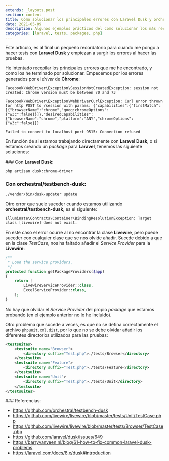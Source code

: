 ```yaml
---
extends: _layouts.post
section: content
title: Cómo solucionar los principales errores con Laravel Dusk y orchestral/testbench-dusk.
date: 2021-05-09
description: Algunos ejemplos prácticos del como solucionar los más recurrentes errores con Laravel Dusk y orchestral/testbench-dusk.
categories: [laravel, tests, packages, php]
---
```


Este artículo, es al final un pequeño recordatorio para cuando me pongo a hacer tests con **Laravel Dusk** y empiezan a surgir los errores al hacer las pruebas. 

He intentado recopilar los principales errores que me he encontrado, y como los he terminado por solucionar. Empecemos por los errores generados por el *driver* de **Chrome**:

    Facebook\WebDriver\Exception\SessionNotCreatedException: session not created: Chrome version must be between 70 and 73

    Facebook\WebDriver\Exception\WebDriverCurlException: Curl error thrown for http POST to /session with params: {"capabilities":{"firstMatch":[{"browserName":"chrome","goog:chromeOptions":{"w3c":false}}]},"desiredCapabilities":{"browserName":"chrome","platform":"ANY","chromeOptions":{"w3c":false}}}

    Failed to connect to localhost port 9515: Connection refused

En función de si estamos trabajando directamente con **Laravel Dusk**, o si estamos creando un *package* para **Laravel**, tenemos las siguiente soluciones:

### Con **Laravel Dusk**:

```bash
php artisan dusk:chrome-driver
```

### Con **orchestral/testbench-dusk**:

```bash
./vendor/bin/dusk-updater update
```

Otro error que suele suceder cuando estamos utilizando **orchestral/testbench-dusk**, es el siguiente:

    Illuminate\Contracts\Container\BindingResolutionException: Target class [livewire] does not exist.

En este caso el error ocurre al no encontrar la clase **Livewire**, pero puede suceder con cualquier clase que se nos olvide añadir. Sucede debido a que en la clase *TestCase*, nos ha faltado añadir el *Service Provider* para la **Livewire**:

```php
/**
 * Load the service providers.
 */
protected function getPackageProviders($app)
{
    return [
        LivewireServiceProvider::class,
        ExcelServiceProvider::class,
    ];
}
```

No hay que olvidar el *Service Provider* del propio *package* que estamos probando (en el ejemplo anterior no lo he incluido). 

Otro problema que sucede a veces, es que no se defina correctamente el archivo `phpunit.xml.dist`, por lo que no se debe olvidar añadir los diferentes directorios utilizados para las pruebas:

```xml
<testsuites>
    <testsuite name="Browser">
        <directory suffix="Test.php">./tests/Browser</directory>
    </testsuite>
    <testsuite name="Feature">
        <directory suffix="Test.php">./tests/Feature</directory>
    </testsuite>
    <testsuite name="Unit">
        <directory suffix="Test.php">./tests/Unit</directory>
    </testsuite>
</testsuites>
```

### Referencias:

+ https://github.com/orchestral/testbench-dusk
+ https://github.com/livewire/livewire/blob/master/tests/Unit/TestCase.php
+ https://github.com/livewire/livewire/blob/master/tests/Browser/TestCase.php
+ https://github.com/laravel/dusk/issues/649
+ https://barryvanveen.nl/blog/61-how-to-fix-common-laravel-dusk-problems
+ https://laravel.com/docs/8.x/dusk#introduction
